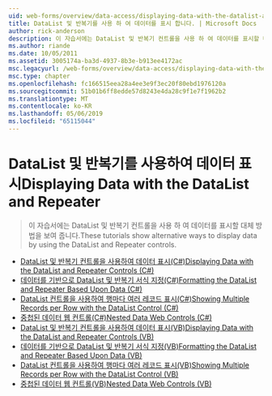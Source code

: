 ```yaml
---
uid: web-forms/overview/data-access/displaying-data-with-the-datalist-and-repeater/index
title: DataList 및 반복기를 사용 하 여 데이터를 표시 합니다. | Microsoft Docs
author: rick-anderson
description: 이 자습서에는 DataList 및 반복기 컨트롤을 사용 하 여 데이터를 표시할 대체 방법을 보여 줍니다.
ms.author: riande
ms.date: 10/05/2011
ms.assetid: 3005174a-ba3d-4937-8b3e-b913ee4172ac
msc.legacyurl: /web-forms/overview/data-access/displaying-data-with-the-datalist-and-repeater
msc.type: chapter
ms.openlocfilehash: fc166515eea28a4ee3e9f3ec20f80ebd1976120a
ms.sourcegitcommit: 51b01b6ff8edde57d8243e4da28c9f1e7f1962b2
ms.translationtype: MT
ms.contentlocale: ko-KR
ms.lasthandoff: 05/06/2019
ms.locfileid: "65115044"
---
```

# <a name="displaying-data-with-the-datalist-and-repeater"></a><span data-ttu-id="17074-103">DataList 및 반복기를 사용하여 데이터 표시</span><span class="sxs-lookup"><span data-stu-id="17074-103">Displaying Data with the DataList and Repeater</span></span>

> <span data-ttu-id="17074-104">이 자습서에는 DataList 및 반복기 컨트롤을 사용 하 여 데이터를 표시할 대체 방법을 보여 줍니다.</span><span class="sxs-lookup"><span data-stu-id="17074-104">These tutorials show alternative ways to display data by using the DataList and Repeater controls.</span></span>

- [<span data-ttu-id="17074-105">DataList 및 반복기 컨트롤을 사용하여 데이터 표시(C#)</span><span class="sxs-lookup"><span data-stu-id="17074-105">Displaying Data with the DataList and Repeater Controls (C#)</span></span>](displaying-data-with-the-datalist-and-repeater-controls-cs.md)
- [<span data-ttu-id="17074-106">데이터를 기반으로 DataList 및 반복기 서식 지정(C#)</span><span class="sxs-lookup"><span data-stu-id="17074-106">Formatting the DataList and Repeater Based Upon Data (C#)</span></span>](formatting-the-datalist-and-repeater-based-upon-data-cs.md)
- [<span data-ttu-id="17074-107">DataList 컨트롤을 사용하여 행마다 여러 레코드 표시(C#)</span><span class="sxs-lookup"><span data-stu-id="17074-107">Showing Multiple Records per Row with the DataList Control (C#)</span></span>](showing-multiple-records-per-row-with-the-datalist-control-cs.md)
- [<span data-ttu-id="17074-108">중첩된 데이터 웹 컨트롤(C#)</span><span class="sxs-lookup"><span data-stu-id="17074-108">Nested Data Web Controls (C#)</span></span>](nested-data-web-controls-cs.md)
- [<span data-ttu-id="17074-109">DataList 및 반복기 컨트롤을 사용하여 데이터 표시(VB)</span><span class="sxs-lookup"><span data-stu-id="17074-109">Displaying Data with the DataList and Repeater Controls (VB)</span></span>](displaying-data-with-the-datalist-and-repeater-controls-vb.md)
- [<span data-ttu-id="17074-110">데이터를 기반으로 DataList 및 반복기 서식 지정(VB)</span><span class="sxs-lookup"><span data-stu-id="17074-110">Formatting the DataList and Repeater Based Upon Data (VB)</span></span>](formatting-the-datalist-and-repeater-based-upon-data-vb.md)
- [<span data-ttu-id="17074-111">DataList 컨트롤을 사용하여 행마다 여러 레코드 표시(VB)</span><span class="sxs-lookup"><span data-stu-id="17074-111">Showing Multiple Records per Row with the DataList Control (VB)</span></span>](showing-multiple-records-per-row-with-the-datalist-control-vb.md)
- [<span data-ttu-id="17074-112">중첩된 데이터 웹 컨트롤(VB)</span><span class="sxs-lookup"><span data-stu-id="17074-112">Nested Data Web Controls (VB)</span></span>](nested-data-web-controls-vb.md)

